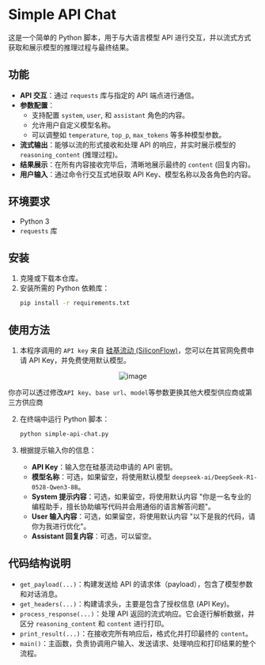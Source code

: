 # Simple API Chat

这是一个简单的 Python 脚本，用于与大语言模型 API 进行交互，并以流式方式获取和展示模型的推理过程与最终结果。

## 功能

* **API 交互**：通过 `requests` 库与指定的 API 端点进行通信。
* **参数配置**：
    * 支持配置 `system`, `user`, 和 `assistant` 角色的内容。
    * 允许用户自定义模型名称。
    * 可以调整如 `temperature`, `top_p`, `max_tokens` 等多种模型参数。
* **流式输出**：能够以流的形式接收和处理 API 的响应，并实时展示模型的 `reasoning_content` (推理过程)。
* **结果展示**：在所有内容接收完毕后，清晰地展示最终的 `content` (回复内容)。
* **用户输入**：通过命令行交互式地获取 API Key、模型名称以及各角色的内容。

## 环境要求

* Python 3
* `requests` 库

## 安装

1.  克隆或下载本仓库。
2.  安装所需的 Python 依赖库：
    ```bash
    pip install -r requirements.txt
    ```

## 使用方法

1.  本程序调用的 `API key` 来自 [硅基流动 (SiliconFlow)](https://cloud.siliconflow.cn/i/hjshxbt8)，您可以在其官网免费申请 API Key，并免费使用默认模型。

<div align="center">

![image](https://github.com/user-attachments/assets/d7b510f9-81cc-422f-9bef-392ce074bc2a)

</div>

   你亦可以透过修改`API key`、`base url`、`model`等参数更换其他大模型供应商或第三方供应商

2. 在终端中运行 Python 脚本：
    ```bash
    python simple-api-chat.py
    ```
    
3.  根据提示输入你的信息：
    * **API Key**：输入您在硅基流动申请的 API 密钥。
    * **模型名称**：可选，如果留空，将使用默认模型 `deepseek-ai/DeepSeek-R1-0528-Qwen3-8B`。
    * **System 提示内容**：可选，如果留空，将使用默认内容 "你是一名专业的编程助手，擅长协助编写代码并会用通俗的语言解答问题"。
    * **User 输入内容**：可选，如果留空，将使用默认内容 "以下是我的代码，请你为我进行优化"。
    * **Assistant 回复内容**：可选，可以留空。

## 代码结构说明

* `get_payload(...)`：构建发送给 API 的请求体（payload），包含了模型参数和对话消息。
* `get_headers(...)`：构建请求头，主要是包含了授权信息 (API Key)。
* `process_response(...)`：处理 API 返回的流式响应。它会逐行解析数据，并区分 `reasoning_content` 和 `content` 进行打印。
* `print_result(...)`：在接收完所有响应后，格式化并打印最终的 `content`。
* `main()`：主函数，负责协调用户输入、发送请求、处理响应和打印结果的整个流程。
